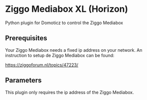 # Ziggo Mediabox XL (Horizon)
Python plugin for Domoticz to control the Ziggo Mediabox

## Prerequisites
Your Ziggo Mediabox needs a fixed ip address on your network. An instruction to setup de Ziggo Mediabox can be found:

https://ziggoforum.nl/topics/47223/

## Parameters
This plugin only requires the ip address of the Ziggo Mediabox.


